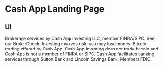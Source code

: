 # Cash App Landing Page

## UI ##

Brokerage services by Cash App Investing LLC, member FINRA/SIPC.
See our BrokerCheck. Investing involves risk; you may lose money.
Bitcoin trading offered by Cash App. Cash App Investing does not trade bitcoin and Cash App is not a member of FINRA or SIPC. Cash App facilitates banking services through Sutton Bank and Lincoln Savings Bank, Members FDIC.
